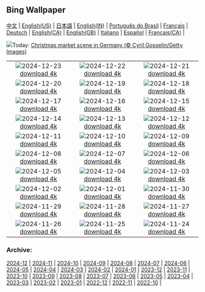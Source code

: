 ## Bing Wallpaper
[中文](README.md) |                     [English(US)](en-US.md) |                     [日本語](ja-JP.md) |                     [English(IN)](en-IN.md) |                     [Português do Brasil](pt-BR.md) |                     [Français](fr-FR.md) |                     [Deutsch](de-DE.md) |                     [English(CA)](en-CA.md) |                     [English(GB)](en-GB.md) |                     [Italiano](it-IT.md) |                     [Español](es-ES.md) |                     [Français(CA)](fr-CA.md) |                    

![](https://www.bing.com/th?id=OHR.SantaSnowglobe_EN-IN0656724477_UHD.jpg&w=1000)Today: [Christmas market scene in Germany (© Cyril Gosselin/Getty Images)](https://www.bing.com/th?id=OHR.SantaSnowglobe_EN-IN0656724477_UHD.jpg)

|      |      |      |
| :----: | :----: | :----: |
|![](https://www.bing.com/th?id=OHR.DhamekStupa_EN-IN0403888448_UHD.jpg&pid=hp&w=384&h=216&rs=1&c=4)2024-12-23 [download 4k](https://www.bing.com/th?id=OHR.DhamekStupa_EN-IN0403888448_UHD.jpg)|![](https://www.bing.com/th?id=OHR.CrystalPier_EN-IN1061631248_UHD.jpg&pid=hp&w=384&h=216&rs=1&c=4)2024-12-22 [download 4k](https://www.bing.com/th?id=OHR.CrystalPier_EN-IN1061631248_UHD.jpg)|![](https://www.bing.com/th?id=OHR.SolsticeHalo_EN-IN0859597164_UHD.jpg&pid=hp&w=384&h=216&rs=1&c=4)2024-12-21 [download 4k](https://www.bing.com/th?id=OHR.SolsticeHalo_EN-IN0859597164_UHD.jpg)|
|![](https://www.bing.com/th?id=OHR.SantaClausVillage_EN-IN8131344842_UHD.jpg&pid=hp&w=384&h=216&rs=1&c=4)2024-12-20 [download 4k](https://www.bing.com/th?id=OHR.SantaClausVillage_EN-IN8131344842_UHD.jpg)|![](https://www.bing.com/th?id=OHR.SibiuRomania_EN-IN1994356758_UHD.jpg&pid=hp&w=384&h=216&rs=1&c=4)2024-12-19 [download 4k](https://www.bing.com/th?id=OHR.SibiuRomania_EN-IN1994356758_UHD.jpg)|![](https://www.bing.com/th?id=OHR.NutcrackerBallet_EN-IN5416156608_UHD.jpg&pid=hp&w=384&h=216&rs=1&c=4)2024-12-18 [download 4k](https://www.bing.com/th?id=OHR.NutcrackerBallet_EN-IN5416156608_UHD.jpg)|
|![](https://www.bing.com/th?id=OHR.ReinefjordenNorway_EN-IN1479907327_UHD.jpg&pid=hp&w=384&h=216&rs=1&c=4)2024-12-17 [download 4k](https://www.bing.com/th?id=OHR.ReinefjordenNorway_EN-IN1479907327_UHD.jpg)|![](https://www.bing.com/th?id=OHR.SalzburgSnow_EN-IN9939957339_UHD.jpg&pid=hp&w=384&h=216&rs=1&c=4)2024-12-16 [download 4k](https://www.bing.com/th?id=OHR.SalzburgSnow_EN-IN9939957339_UHD.jpg)|![](https://www.bing.com/th?id=OHR.MisurinaLake_EN-IN9075982875_UHD.jpg&pid=hp&w=384&h=216&rs=1&c=4)2024-12-15 [download 4k](https://www.bing.com/th?id=OHR.MisurinaLake_EN-IN9075982875_UHD.jpg)|
|![](https://www.bing.com/th?id=OHR.NorthernHawkOwl_EN-IN5021019692_UHD.jpg&pid=hp&w=384&h=216&rs=1&c=4)2024-12-14 [download 4k](https://www.bing.com/th?id=OHR.NorthernHawkOwl_EN-IN5021019692_UHD.jpg)|![](https://www.bing.com/th?id=OHR.ChristmasBudapest_EN-IN6422339047_UHD.jpg&pid=hp&w=384&h=216&rs=1&c=4)2024-12-13 [download 4k](https://www.bing.com/th?id=OHR.ChristmasBudapest_EN-IN6422339047_UHD.jpg)|![](https://www.bing.com/th?id=OHR.WildPoinsettia_EN-IN3091252841_UHD.jpg&pid=hp&w=384&h=216&rs=1&c=4)2024-12-12 [download 4k](https://www.bing.com/th?id=OHR.WildPoinsettia_EN-IN3091252841_UHD.jpg)|
|![](https://www.bing.com/th?id=OHR.DolomitesSky_EN-IN3020670588_UHD.jpg&pid=hp&w=384&h=216&rs=1&c=4)2024-12-11 [download 4k](https://www.bing.com/th?id=OHR.DolomitesSky_EN-IN3020670588_UHD.jpg)|![](https://www.bing.com/th?id=OHR.CornwallSnow_EN-IN2928995199_UHD.jpg&pid=hp&w=384&h=216&rs=1&c=4)2024-12-10 [download 4k](https://www.bing.com/th?id=OHR.CornwallSnow_EN-IN2928995199_UHD.jpg)|![](https://www.bing.com/th?id=OHR.GuanacosChile_EN-IN2873025405_UHD.jpg&pid=hp&w=384&h=216&rs=1&c=4)2024-12-09 [download 4k](https://www.bing.com/th?id=OHR.GuanacosChile_EN-IN2873025405_UHD.jpg)|
|![](https://www.bing.com/th?id=OHR.ReopeningNotreDame_EN-IN2799650925_UHD.jpg&pid=hp&w=384&h=216&rs=1&c=4)2024-12-08 [download 4k](https://www.bing.com/th?id=OHR.ReopeningNotreDame_EN-IN2799650925_UHD.jpg)|![](https://www.bing.com/th?id=OHR.OrchhaFort_EN-IN5765082916_UHD.jpg&pid=hp&w=384&h=216&rs=1&c=4)2024-12-07 [download 4k](https://www.bing.com/th?id=OHR.OrchhaFort_EN-IN5765082916_UHD.jpg)|![](https://www.bing.com/th?id=OHR.HelsinkiDusk_EN-IN5970913809_UHD.jpg&pid=hp&w=384&h=216&rs=1&c=4)2024-12-06 [download 4k](https://www.bing.com/th?id=OHR.HelsinkiDusk_EN-IN5970913809_UHD.jpg)|
|![](https://www.bing.com/th?id=OHR.MonoTufa_EN-IN2578939152_UHD.jpg&pid=hp&w=384&h=216&rs=1&c=4)2024-12-05 [download 4k](https://www.bing.com/th?id=OHR.MonoTufa_EN-IN2578939152_UHD.jpg)|![](https://www.bing.com/th?id=OHR.NavyDayIN_EN-IN0092273094_UHD.jpg&pid=hp&w=384&h=216&rs=1&c=4)2024-12-04 [download 4k](https://www.bing.com/th?id=OHR.NavyDayIN_EN-IN0092273094_UHD.jpg)|![](https://www.bing.com/th?id=OHR.JaipurFort_EN-IN9564090681_UHD.jpg&pid=hp&w=384&h=216&rs=1&c=4)2024-12-03 [download 4k](https://www.bing.com/th?id=OHR.JaipurFort_EN-IN9564090681_UHD.jpg)|
|![](https://www.bing.com/th?id=OHR.SnowMoose_EN-IN2006473446_UHD.jpg&pid=hp&w=384&h=216&rs=1&c=4)2024-12-02 [download 4k](https://www.bing.com/th?id=OHR.SnowMoose_EN-IN2006473446_UHD.jpg)|![](https://www.bing.com/th?id=OHR.IcebergsAntarctica_EN-IN1897026898_UHD.jpg&pid=hp&w=384&h=216&rs=1&c=4)2024-12-01 [download 4k](https://www.bing.com/th?id=OHR.IcebergsAntarctica_EN-IN1897026898_UHD.jpg)|![](https://www.bing.com/th?id=OHR.RhinosKenya_EN-IN6639992420_UHD.jpg&pid=hp&w=384&h=216&rs=1&c=4)2024-11-30 [download 4k](https://www.bing.com/th?id=OHR.RhinosKenya_EN-IN6639992420_UHD.jpg)|
|![](https://www.bing.com/th?id=OHR.MtStMichel_EN-IN3221435828_UHD.jpg&pid=hp&w=384&h=216&rs=1&c=4)2024-11-29 [download 4k](https://www.bing.com/th?id=OHR.MtStMichel_EN-IN3221435828_UHD.jpg)|![](https://www.bing.com/th?id=OHR.MurdeshwarTemple_EN-IN3830652229_UHD.jpg&pid=hp&w=384&h=216&rs=1&c=4)2024-11-28 [download 4k](https://www.bing.com/th?id=OHR.MurdeshwarTemple_EN-IN3830652229_UHD.jpg)|![](https://www.bing.com/th?id=OHR.SemoisRiver_EN-IN2471885756_UHD.jpg&pid=hp&w=384&h=216&rs=1&c=4)2024-11-27 [download 4k](https://www.bing.com/th?id=OHR.SemoisRiver_EN-IN2471885756_UHD.jpg)|
|![](https://www.bing.com/th?id=OHR.ConstitutionDay_EN-IN3100148262_UHD.jpg&pid=hp&w=384&h=216&rs=1&c=4)2024-11-26 [download 4k](https://www.bing.com/th?id=OHR.ConstitutionDay_EN-IN3100148262_UHD.jpg)|![](https://www.bing.com/th?id=OHR.AmboseliGiraffes_EN-IN2702242576_UHD.jpg&pid=hp&w=384&h=216&rs=1&c=4)2024-11-25 [download 4k](https://www.bing.com/th?id=OHR.AmboseliGiraffes_EN-IN2702242576_UHD.jpg)|![](https://www.bing.com/th?id=OHR.SonomaCoast_EN-IN1867491074_UHD.jpg&pid=hp&w=384&h=216&rs=1&c=4)2024-11-24 [download 4k](https://www.bing.com/th?id=OHR.SonomaCoast_EN-IN1867491074_UHD.jpg)|


### Archive:
[2024-12](archive/en-IN/202412/README.md) | [2024-11](archive/en-IN/202411/README.md) | [2024-10](archive/en-IN/202410/README.md) | [2024-09](archive/en-IN/202409/README.md) | [2024-08](archive/en-IN/202408/README.md) | [2024-07](archive/en-IN/202407/README.md) | [2024-06](archive/en-IN/202406/README.md) | [2024-05](archive/en-IN/202405/README.md) | [2024-04](archive/en-IN/202404/README.md) | [2024-03](archive/en-IN/202403/README.md) | [2024-02](archive/en-IN/202402/README.md) | [2024-01](archive/en-IN/202401/README.md) | [2023-12](archive/en-IN/202312/README.md) | [2023-11](archive/en-IN/202311/README.md) | [2023-10](archive/en-IN/202310/README.md) | [2023-09](archive/en-IN/202309/README.md) | [2023-08](archive/en-IN/202308/README.md) | [2023-07](archive/en-IN/202307/README.md) | [2023-06](archive/en-IN/202306/README.md) | [2023-05](archive/en-IN/202305/README.md) | [2023-04](archive/en-IN/202304/README.md) | [2023-03](archive/en-IN/202303/README.md) | [2023-02](archive/en-IN/202302/README.md) | [2023-01](archive/en-IN/202301/README.md) | [2022-12](archive/en-IN/202212/README.md) | [2022-11](archive/en-IN/202211/README.md) | [2022-10](archive/en-IN/202210/README.md) | 